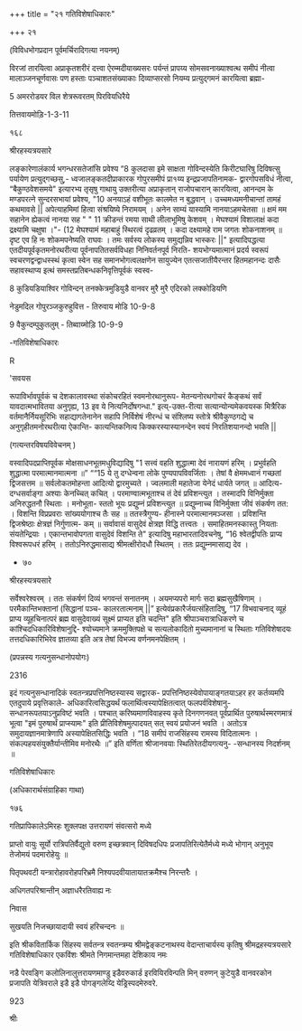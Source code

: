 +++
title = "२१ गतिविशेषाधिकारः"

+++
२१ 

(विविधभोगप्रदान पूर्वमर्चिरादिगत्या नयनम्) 





विरजां तारयित्वा अप्राकृतशरीरं दत्त्वा ऐरम्मदीयाख्यसरः पर्यन्तं प्रापय्य सोमसवनाख्याश्वत्थ समीपं नीत्वा मालाञ्जनचूर्णवासः पण हस्ताः पञ्चाशतसंख्याकाः दिव्याप्सरसो नियम्य प्रत्युद्गमनं कारयित्वा ब्रह्मा- 

5 अमररोडयर विल शेत्ररूवरतम् पिरवियधिरैये 

तित्तवायमोड़ि-1-3-11 

१६८ 

श्रीरहस्यत्रयसारे 

लङ्कारेणालंकार्य भगन्धरसतेजांसि प्रवेश्य “8 कुलदासा इमे साक्षता गोविन्दस्येति किरीटघारिषु दिविषत्सु पर्यायेण प्रत्युद्गच्छसु,- ध्वजालङ्कतदीप्राकारक गोपुरसमीपं प्रा१य्य इन्द्रप्रजापतिनामक- द्वारगोपसविधं नीत्वा, “बैकुण्ठवेशसमये" इत्यारभ्य तृसृषु गाथायु उक्तरीत्या अप्राकृतान् राजोपचारान् कारयित्वा, आनन्दम के मण्डपरत्ने सुन्दरसभायां प्रवेश्य, "10 अनयाऽहं वशीभूतः कालमेत न बुद्धवान् । उच्चमध्यमनीचान्तां तामहं कथमावसे || अपेत्याहमिमां हित्वा संश्रयिष्ये निरामयम् । अनेन साम्यं यास्यामि नानयाऽहमचेतसा ॥ क्षमं मम सहानेन ह्येकत्वं नानया सह " " 11 क्रीडन्तं रमया साथी लीलाभूमिषु केशवम् । मेघश्यामं विशालाक्षं कदा द्रक्ष्यामि चक्षुषा ।"- (12 मेघश्यामं महाबाहुं स्थिरत्वं दृढव्रतम् । कदा दक्ष्यामहे राम जगतः शोकनाशनम् ॥ दृष्ट एव हि नः शोकमपनेष्यति राघवः । तमः सर्वस्य लोकस्य समुद्यन्निव भास्करः ||" इत्यादिपद्धत्या एतदीयपूर्वकृतमनोरथरीत्या पूर्वनापतितसर्वविधहा निनिवर्तनपूर्व निरति- शयभोग्यमात्मानं प्रदर्य स्वरूपं स्वचरणद्वन्द्वाधस्स्थं कृत्वा स्वेन सह समानभोगत्वलक्षणेन सायुज्येन एतत्सजातीयैरन्तर हितमहानन्दः दासैः सहावस्थाप्य इत्थं समस्तप्रतिबन्धकनिवृत्तिपूर्वकं स्वस्व- 

8 कुडियडियाश्विर गोविन्दन् तनक्केत्रमुडियुडै वानवर मुरै मुरै एदिरको लक्कोडियणि 

नेडुमदिल गोपुरञ्जकुरुहुवित्त - तिरुवाय मोडि 10-9-8 

9 वैकुन्दम्पुकुतलुम् - तिब्वाय्मोड़ि 10-9-9 

-गतिविशेषाधिकारः 

R 

'सवयस 

रूपाविर्भावपूर्वकं च देशकालावस्था संकोचरहितं स्वमनोरथानुरूप- मेतन्यनोरथगोचरं कैङ्कथं सर्वं यावदात्मभावितया अनुगृह्य, 13 इव ये नित्यनिर्दोषगन्धा." इत्य्-उक्त-रीत्या सत्यान्योन्यमेकवयस्क मित्रैरिक वर्तमानैर्नियसूरिभिः सहाद्यागतेनानेन सहापि निर्विशेषं नीरन्धं च संश्लिष्य स्तोत्रे श्रीवैकुण्ठगद्ये च अनुगृहीतमनोरथरीत्या ऐकान्ति- कात्यन्तिकनित्य किक्करस्यास्यानन्देन स्वयं निरतिशयानन्दो भवति || 

(गत्यन्तरविषयविवेचनम् ) 

वस्वादिपदप्राप्तिपूर्वक मोक्षसाधनभूतमधुविद्यादिषु "1 सत्त्वं वहति शुद्धात्मा देवं नारायणं हरिम् । प्रभुर्वहति शुद्धात्मा परमात्मानमात्मना ॥” ““15 ये तु दग्धेन्वना लोके पुण्यपापविवर्जिताः । तेषां वै क्षेममध्वानं गच्छतां द्विजसत्तम ॥ सर्वलोकतमोहन्ता आदित्यो द्वारमुच्यते । ज्वलमाली महातेजा येनेदं धार्यते जगत् ॥ आदित्य- दग्धसर्वाङ्गा अश्याः केनच्चित् कचित् । परमाण्वात्मभूताश्च तं देवं प्रविशन्त्युत । तस्मादपि विनिर्मुक्ता अनिरुद्धतनौ स्थिताः । मनोभूता- स्ततो भूयः प्रद्युम्नं प्रविशन्त्युत ॥ प्रद्युम्नाच्च विनिर्मुक्ता जीवं संकर्षण तत: । विशन्ति विप्रप्रवराः सांख्ययोगाश्च तैः सह ॥ ततस्त्रैगुण्य- हीनास्ने परमात्मानमञ्जसा । प्रविशन्ति द्विजश्रेष्ठाः क्षेत्रज्ञं निर्गुणात्म- कम् ॥ सर्वावासं वासुदेवं क्षेत्रज्ञ विद्धि तत्त्वतः । समाहितमनस्कास्तु नियताः संयतेन्द्रियाः । एकान्तभावोपगता वासुदेवं विशन्ति ते" इत्यादिषु महाभारतादिवचनेषु, “16 श्वेतद्वीपतिः प्राप्य विश्वरूपधरं हरिम् । ततोऽनिरुद्धमासाद्य श्रीमत्क्षीरोदधौ स्थितम् । ततः प्रद्युम्नमासाद्य देव । 

* ७० 

श्रीरहस्यत्रयसारे 

सर्वेश्वरेश्वरम् । ततः संकर्षणं दिव्यं भगवन्तं सनातनम् । अयमप्यपरो मार्गः सदा ब्रह्मसुखैषिणाम् । परमैकान्तिभक्तानां (सिद्धानां पञ्च- कालरतात्मनाम् ||” इत्येवंप्रकारैर्जयत्संहितादिषु, “17 विभवाचनाद् व्यूहं प्राप्य व्यूहचिनात्परं ब्रह्म वासुदेवाख्यं सूक्ष्मं प्राप्यत इति चदन्ति" इति श्रीपाञ्चरात्राधिकरणे च कांश्चिदधिकारिविशेषानुद्दि- श्योच्यमाने क्रममुक्तिपक्षे च सत्यलोकादितो मुच्यमानानां च स्थिताः गतिविशेषादयः तत्तदधिकारिभिरेव ज्ञातव्या इति अत्र तेषां विभज्य वर्णनमनपेक्षितम् । 

(प्रपन्नस्य गत्यनुसन्धानोपयोगः) 

2316 

इदं गत्यनुसन्धानादिकं स्वतन्त्रप्रपत्तिनिष्ठस्यास्य सद्वारक- प्रपत्तिनिष्ठस्येवोपायाङ्गतयाऽहर हर कर्तव्यमपि एतदुपाये प्रवृत्तिकाले- अधिकारित्वसिद्धयर्थं फलार्थित्वस्यापेक्षितत्वात् फलपर्वविशेषानु- सन्धानरूपतयाऽनुप्रविष्टं भवति । पश्चात् करिष्यमाणविवाहस्य कृते दिनगणनवत् पूर्वप्रार्थित पुरुषार्थस्मरणमात्रं भूत्वा "इमं पुरुषार्थं प्राप्स्यामः" इति प्रीतिविशेषमुत्पादयत् सत् स्वयं प्रयोजनं भवति । अतोऽत्र समुदायज्ञानमात्रेणापि अस्यापेक्षितसिद्धिः भवति । “18 समीपं राजसिंहस्य रामस्य विदितात्मनः । संकल्पहयसंयुक्तैर्यान्तीमिव मनोरथैः ॥” इति वर्णिता श्रीजानवयाः स्थितिरेतदीयगत्यनु- -सन्धानस्य निदर्शनम् ॥ 

गतिविशेषाधिकारः 

(अधिकारार्थसंग्राहिका गाथा) 

१७६ 

गतिप्रापिकालेऽमिरहः शुक्लपक्ष उत्तरायणं संवत्सरो मध्ये 

प्राप्तो वायुः सूर्यो रात्रिपतिर्वैद्युतो वरुण इच्छत्रवान् दिविषदधिपः प्रजापतिरित्येतैर्मध्ये मध्ये भोगान् अनुभूय तेजोमयं पदमारोहेयुः ॥ 

पितृपथवटी यन्त्रारोहावरोहपरिभ्रमै निश्यपदवीयातायातक्रमैश्च निरन्तरैः । 

अधिगतपरिश्रान्तीन् अज्ञाधरैरतिवाह्य नः 

निवास 

सुखयति निजच्छायादायी स्वयं हरिचन्दनः ॥ 

इति श्रीकवितार्किक सिंहस्य सर्वतन्त्र स्वतन्त्रम्य श्रीमद्वेङ्कटनाथस्य वेदान्ताचार्यस्य कृतिषु श्रीमद्रहस्यत्रयसारे गतिविशेषाधिकार एकविंशः श्रीमते निगमान्तमहा देशिकाय नमः 

नडै पेरवङ्गि कलोलिनालुत्तरायणमाण्डु इडैवरुकार्ड इरवियिरविन्पति मिन् वरुणन् कुटेयुडै वानवरकोन प्रजापति येत्रिवराले इडै इडै पोगङ्गलेय्दि येड्रिस्पदमेरुवरे. 

923 

श्रीः 
